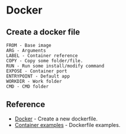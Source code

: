 # Docker

## Create a docker file

```
FROM - Base image
ARG - Arguments
LABEL - Container reference
COPY - Copy some folder/file.
RUN - Run some install/modify command
EXPOSE - Container port
ENTRYPOINT - Default app
WORKDIR - Work folder
CMD - CMD folder
```

## Reference

* [Docker](https://rominirani.com/docker-tutorial-series-writing-a-dockerfile-ce5746617cd) - Create a new dockerfile.
* [Container examples](https://github.com/ctic-sje-ifsc/container_imagens) - Dockerfile examples.
